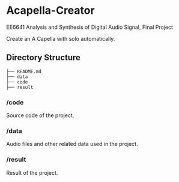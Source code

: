 # Acapella-Creator

EE6641 Analysis and Synthesis of Digital Audio Signal, Final Project

Create an A Capella with solo automatically.

## Directory Structure

```
├── README.md
├── data
├── code
├── result
```
### /code
Source code of the project.
### /data
Audio files and other related data used in the project.
### /result
Result of the project.